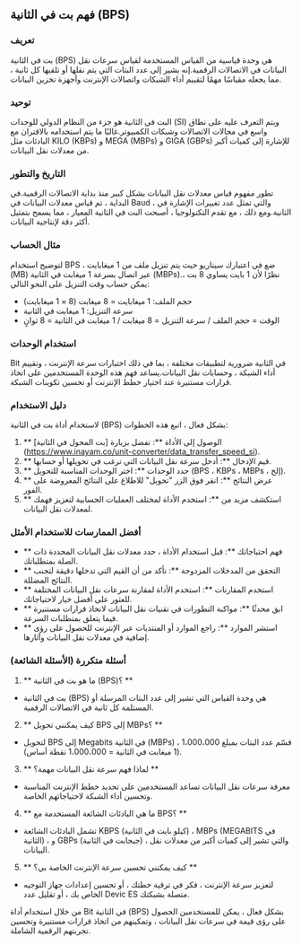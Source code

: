 ## فهم بت في الثانية (BPS)

### تعريف
بت في الثانية (BPS) هي وحدة قياسية من القياس المستخدمة لقياس سرعات نقل البيانات في الاتصالات الرقمية.إنه يشير إلى عدد البتات التي يتم نقلها أو تلقيها كل ثانية ، مما يجعله مقياسًا مهمًا لتقييم أداء الشبكات واتصالات الإنترنت وأجهزة تخزين البيانات.

### توحيد
البت في الثانية هو جزء من النظام الدولي للوحدات (SI) ويتم التعرف عليه على نطاق واسع في مجالات الاتصالات وشبكات الكمبيوتر.غالبًا ما يتم استخدامه بالاقتران مع البادئات مثل KILO (KBPs) و MEGA (MBPs) و GIGA (GBPs) للإشارة إلى كميات أكبر من معدلات نقل البيانات.

### التاريخ والتطور
تطور مفهوم قياس معدلات نقل البيانات بشكل كبير منذ بداية الاتصالات الرقمية.في البداية ، تم قياس معدلات البيانات في Baud ، والتي تمثل عدد تغييرات الإشارة في الثانية.ومع ذلك ، مع تقدم التكنولوجيا ، أصبحت البت في الثانية المعيار ، مما يسمح بتمثيل أكثر دقة لإنتاجية البيانات.

### مثال الحساب
لتوضيح استخدام BPS ، ضع في اعتبارك سيناريو حيث يتم تنزيل ملف من 1 ميغابايت (MB) عبر اتصال بسرعة 1 ميغابت في الثانية (MBPs).نظرًا لأن 1 بايت يساوي 8 بت ، يمكن حساب وقت التنزيل على النحو التالي:

- حجم الملف: 1 ميغابايت = 8 ميغابت (8 × 1 ميغابايت)
- سرعة التنزيل: 1 ميغابت في الثانية
- الوقت = حجم الملف / سرعة التنزيل = 8 ميغابت / 1 ميغابت في الثانية = 8 ثوانٍ

### استخدام الوحدات
Bit في الثانية ضرورية لتطبيقات مختلفة ، بما في ذلك اختبارات سرعة الإنترنت ، وتقييم أداء الشبكة ، وحسابات نقل البيانات.يساعد فهم هذه الوحدة المستخدمين على اتخاذ قرارات مستنيرة عند اختيار خطط الإنترنت أو تحسين تكوينات الشبكة.

### دليل الاستخدام
لاستخدام أداة بت في الثانية (BPS) بشكل فعال ، اتبع هذه الخطوات:

1. ** الوصول إلى الأداة **: تفضل بزيارة [بت المحول في الثانية] (https://www.inayam.co/unit-converter/data_transfer_speed_si).
2. ** قيم الإدخال **: أدخل سرعة نقل البيانات التي ترغب في تحويلها أو حسابها.
3. ** حدد الوحدات **: اختر الوحدات المناسبة للتحويل (BPS ، KBPs ، MBPs ، إلخ).
4. ** عرض النتائج **: انقر فوق الزر "تحويل" للاطلاع على النتائج المعروضة على الفور.
5. ** استكشف مزيد من **: استخدم الأداة لمختلف العمليات الحسابية لتعزيز فهمك لمعدلات نقل البيانات.

### أفضل الممارسات للاستخدام الأمثل
- ** فهم احتياجاتك **: قبل استخدام الأداة ، حدد معدلات نقل البيانات المحددة ذات الصلة بمتطلباتك.
- ** التحقق من المدخلات المزدوجة **: تأكد من أن القيم التي تدخلها دقيقة لتجنب النتائج المضللة.
- ** استخدم المقارنات **: استخدم الأداة لمقارنة سرعات نقل البيانات المختلفة للعثور على أفضل خيار لاحتياجاتك.
- ** ابق محدثًا **: مواكبة التطورات في تقنيات نقل البيانات لاتخاذ قرارات مستنيرة فيما يتعلق بمتطلبات السرعة.
- ** استشر الموارد **: راجع الموارد أو المنتديات عبر الإنترنت للحصول على رؤى إضافية في معدلات نقل البيانات وآثارها.

### أسئلة متكررة (الأسئلة الشائعة)

1. ** ما هو بت في الثانية (BPS)؟ **
- بت في الثانية (BPS) هي وحدة القياس التي تشير إلى عدد البتات المرسلة أو المستلمة كل ثانية في الاتصالات الرقمية.

2. ** كيف يمكنني تحويل BPS إلى MBPs؟ **
- لتحويل BPS إلى Megabits في الثانية (MBPs) ، قسّم عدد البتات بمبلغ 1،000،000 (1 ميغابت في الثانية = 1،000،000 نقطة أساس).

3. ** لماذا فهم سرعة نقل البيانات مهمة؟ **
- معرفة سرعات نقل البيانات تساعد المستخدمين على تحديد خطط الإنترنت المناسبة وتحسين أداء الشبكة لاحتياجاتهم الخاصة.

4. ** ما هي البادئات الشائعة المستخدمة مع BPS؟ **
- تشمل البادئات الشائعة KBPS (كيلو بايت في الثانية) ، MBPs (MEGABITS في الثانية) ، و GBPs (جيجابت في الثانية) ، والتي تشير إلى كميات أكبر من معدلات نقل البيانات.

5. ** كيف يمكنني تحسين سرعة الإنترنت الخاصة بي؟ **
- لتعزيز سرعة الإنترنت ، فكر في ترقية خطتك ، أو تحسين إعدادات جهاز التوجيه الخاص بك ، أو تقليل عدد Devic ES متصلة بشبكتك.

من خلال استخدام أداة Bit في الثانية (BPS) بشكل فعال ، يمكن للمستخدمين الحصول على رؤى قيمة في سرعات نقل البيانات ، وتمكينهم من اتخاذ قرارات مستنيرة وتحسين تجربتهم الرقمية الشاملة.